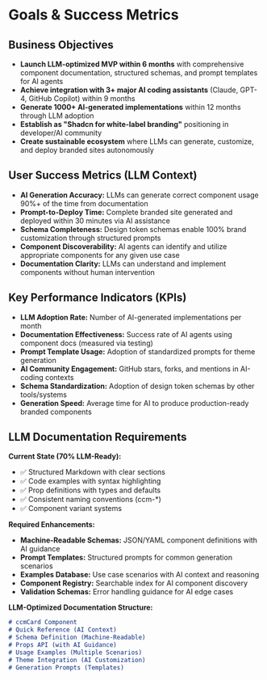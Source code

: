 # Goals & Success Metrics

## Business Objectives
- **Launch LLM-optimized MVP within 6 months** with comprehensive component documentation, structured schemas, and prompt templates for AI agents
- **Achieve integration with 3+ major AI coding assistants** (Claude, GPT-4, GitHub Copilot) within 9 months
- **Generate 1000+ AI-generated implementations** within 12 months through LLM adoption
- **Establish as "Shadcn for white-label branding"** positioning in developer/AI community
- **Create sustainable ecosystem** where LLMs can generate, customize, and deploy branded sites autonomously

## User Success Metrics (LLM Context)
- **AI Generation Accuracy:** LLMs can generate correct component usage 90%+ of the time from documentation
- **Prompt-to-Deploy Time:** Complete branded site generated and deployed within 30 minutes via AI assistance
- **Schema Completeness:** Design token schemas enable 100% brand customization through structured prompts
- **Component Discoverability:** AI agents can identify and utilize appropriate components for any given use case
- **Documentation Clarity:** LLMs can understand and implement components without human intervention

## Key Performance Indicators (KPIs)
- **LLM Adoption Rate:** Number of AI-generated implementations per month
- **Documentation Effectiveness:** Success rate of AI agents using component docs (measured via testing)
- **Prompt Template Usage:** Adoption of standardized prompts for theme generation
- **AI Community Engagement:** GitHub stars, forks, and mentions in AI-coding contexts
- **Schema Standardization:** Adoption of design token schemas by other tools/systems
- **Generation Speed:** Average time for AI to produce production-ready branded components

## LLM Documentation Requirements

**Current State (70% LLM-Ready):**
- ✅ Structured Markdown with clear sections
- ✅ Code examples with syntax highlighting
- ✅ Prop definitions with types and defaults
- ✅ Consistent naming conventions (ccm-*)
- ✅ Component variant systems

**Required Enhancements:**
- **Machine-Readable Schemas:** JSON/YAML component definitions with AI guidance
- **Prompt Templates:** Structured prompts for common generation scenarios
- **Examples Database:** Use case scenarios with AI context and reasoning
- **Component Registry:** Searchable index for AI component discovery
- **Validation Schemas:** Error handling guidance for AI edge cases

**LLM-Optimized Documentation Structure:**
```markdown
# ccmCard Component
# Quick Reference (AI Context)
# Schema Definition (Machine-Readable)
# Props API (with AI Guidance)
# Usage Examples (Multiple Scenarios)
# Theme Integration (AI Customization)
# Generation Prompts (Templates)
```
